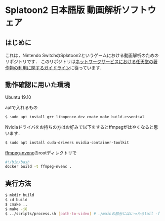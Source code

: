 # Splatoon2 日本語版 動画解析ソフトウェア

## はじめに
これは，Nintendo SwitchのSplatoon2というゲームにおける動画解析のためのリポジトリです．
このリポジトリは[ネットワークサービスにおける任天堂の著作物の利用に関するガイドライン](https://www.nintendo.co.jp/networkservice_guideline/ja/index.html)に従っています．


## 動作確認に用いた環境
Ubuntu 19.10

aptで入れるもの
```bash
$ sudo apt install g++ libopencv-dev cmake make build-essential
```

Nvidiaドライバをお持ちの方はお好みで以下をするとffmpegがはやくなると思います．
```bash
$ sudo apt install cuda-drivers nvidia-container-toolkit
```

[ffmpeg-nvenc](https://github.com/myoshimi/ffmpeg-nvenc)のrootディレクトリで
```bash
#!/bin/bash
docker build -t ffmpeg-nvenc .
```

## 実行方法
```bash
$ mkdir build
$ cd build
$ cmake ..
$ make -j8
$ ../scripts/process.sh [path-to-video] # ./mainの部分にはいったらtail -f *.logなどを見るとよい
```
